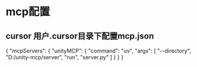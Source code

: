 # mcp配置
## cursor 用户.cursor目录下配置mcp.json
{
  "mcpServers": {
    "unityMCP": {
      "command": "uv",
      "args": [
        "--directory",
        "D:/unity-mcp/server",
        "run",
        "server.py"
      ]
    }
   }
}